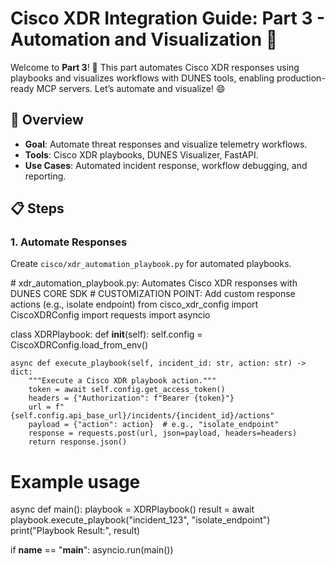 # Cisco XDR Integration Guide: Part 3 - Automation and Visualization 🚀

Welcome to **Part 3**! 🌟 This part automates Cisco XDR responses using playbooks and visualizes workflows with DUNES tools, enabling production-ready MCP servers. Let’s automate and visualize! 😄

## 🌟 Overview
- **Goal**: Automate threat responses and visualize telemetry workflows.
- **Tools**: Cisco XDR playbooks, DUNES Visualizer, FastAPI.
- **Use Cases**: Automated incident response, workflow debugging, and reporting.

## 📋 Steps

### 1. Automate Responses
Create `cisco/xdr_automation_playbook.py` for automated playbooks.

<xaiArtifact artifact_id="45dd1be8-f7ad-4bae-956a-d3001134fb22" artifact_version_id="785d8201-41d4-4a6c-bf14-0aeac367308a" title="cisco/xdr_automation_playbook.py" contentType="text/python">
# xdr_automation_playbook.py: Automates Cisco XDR responses with DUNES CORE SDK
# CUSTOMIZATION POINT: Add custom response actions (e.g., isolate endpoint)
from cisco_xdr_config import CiscoXDRConfig
import requests
import asyncio

class XDRPlaybook:
    def __init__(self):
        self.config = CiscoXDRConfig.load_from_env()

    async def execute_playbook(self, incident_id: str, action: str) -> dict:
        """Execute a Cisco XDR playbook action."""
        token = await self.config.get_access_token()
        headers = {"Authorization": f"Bearer {token}"}
        url = f"{self.config.api_base_url}/incidents/{incident_id}/actions"
        payload = {"action": action}  # e.g., "isolate_endpoint"
        response = requests.post(url, json=payload, headers=headers)
        return response.json()

# Example usage
async def main():
    playbook = XDRPlaybook()
    result = await playbook.execute_playbook("incident_123", "isolate_endpoint")
    print("Playbook Result:", result)

if __name__ == "__main__":
    asyncio.run(main())
